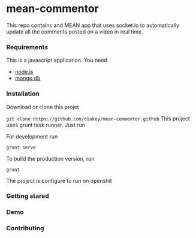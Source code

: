 # mean-commentor

This repo contains and MEAN app that uses socket.io to automatically update all the comments posted on a video in real time.

### Requirements
This is a javascript application.
You need 

* [node.js](https://nodejs.org)
* [mongo db](http://www.mongodb.org)


### Installation

Download or clone this projet

``
git clone https://github.com/diokey/mean-commentor.github
``
This project uses grunt task runner. Just run 

For development run
```
grunt serve
```

To build the production version, run 

```
grunt 
```

The project is configure to run on openshit

### Getting stared

### Demo

### Contributing

